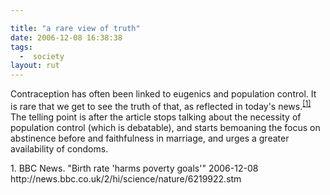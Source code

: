 ```yaml
---

title: "a rare view of truth"
date: 2006-12-08 16:38:38
tags:
  -  society
layout: rut
---
```


Contraception has often been linked to eugenics and population control.  It is rare that we get to see the truth of that, as reflected in today's news.<sup>[\[1\]][ref1]</sup>  The telling point is after the article stops talking about the necessity of population control (which is debatable), and starts bemoaning the focus on abstinence before and faithfulness in marriage, and urges a greater availability of condoms.

<div markdown="1" class="postrefs">
1.  BBC News.  "Birth rate 'harms poverty goals'"  2006-12-08 http://news.bbc.co.uk/2/hi/science/nature/6219922.stm
</div>

[ref1]: http://news.bbc.co.uk/2/hi/science/nature/6219922.stm "BBC NEWS | Science/Nature | Birth rate 'harms poverty goals'"

